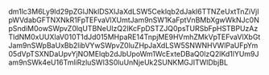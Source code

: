dm1lc3M6Ly9ld29pZGlJNklDSXlJaXdLSW5Ceklqb2dJakl6TTNZeUxtTnZiVjlpWVdabGFTNXNkR1FpTEFvaVlXUmtJam9nSW1KaFptVnBMbXgwWkNJc0NpSndiM0owSWpvZ0lqUTBNeUlzQ2lKcFpDSTZJQ0psTURSbFpHSTBPUzAzTldNM0xUUXlaV010T1dJd015MHpaRE14TnpjME9HVmhZMkVpTEFvaVlXbGtJam9nSWpBaUxBb2libVYwSWpvZ0luZHpJaXdLSW5SNWNHVWlPaUFpYm05dVpTSXNDaUpvYjNOMElqb2dJbUpoWm1WcExteDBaQ0lzQ2lKd1lYUm9Jam9nSWk4eU16TmliRzluSWl3S0luUnNjeUk2SUNKMGJITWlDbjBL
